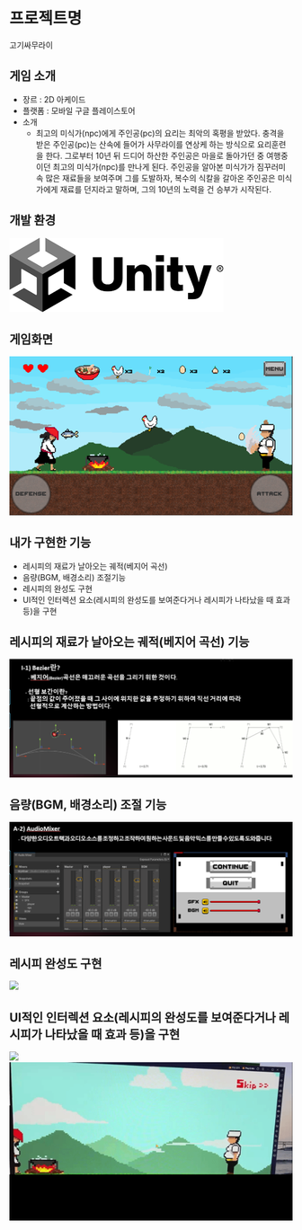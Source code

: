 # 프로젝트명
 고기싸무라이

## 게임 소개
 * 장르 : 2D 아케이드
 * 플랫폼 : 모바일 구글 플레이스토어
 * 소개
   - 최고의 미식가(npc)에게 주인공(pc)의 요리는 최악의 혹평을 받았다. 충격을 받은 주인공(pc)는 산속에 들어가 사무라이를 연상케 하는 방식으로 요리훈련을 한다.
     그로부터 10년 뒤 드디어 하산한 주인공은 마을로 돌아가던 중 여행중이던 최고의 미식가(npc)를 만나게 된다.
     주인공을 알아본 미식가가 짐꾸러미 속 많은 재료들을 보여주며 그를 도발하자, 복수의 식칼을 갈아온 주인공은 미식가에게 재료를 던지라고 말하며, 그의 10년의 노력을 건 승부가 시작된다.
     
## 개발 환경
![](README_image/유니티.png)

## 게임화면
![](README_image/게임화면.png)

## 내가 구현한 기능
 * 레시피의 재료가 날아오는 궤적(베지어 곡선)
 * 음량(BGM, 배경소리) 조절기능
 * 레시피의 완성도 구현
 * UI적인 인터렉션 요소(레시피의 완성도를 보여준다거나 레시피가 나타났을 때 효과 등)을 구현

## 레시피의 재료가 날아오는 궤적(베지어 곡선) 기능
![](README_image/베지어.png)

## 음량(BGM, 배경소리) 조절 기능
![](README_image/음량.png)

## 레시피 완성도 구현
![](README_image/레시피완성도.png)

## UI적인 인터렉션 요소(레시피의 완성도를 보여준다거나 레시피가 나타났을 때 효과 등)을 구현
![](README_image/UI.gif)
![](README_image/재료등장.gif)

